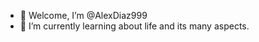- 👋 Welcome, I’m @AlexDiaz999
- 🌱 I’m currently learning about life and its many aspects.

<!---
AlexDiaz999/AlexDiaz999 is a ✨ special ✨ repository because its `README.md` (this file) appears on your GitHub profile.
You can click the Preview link to take a look at your changes.
--->
